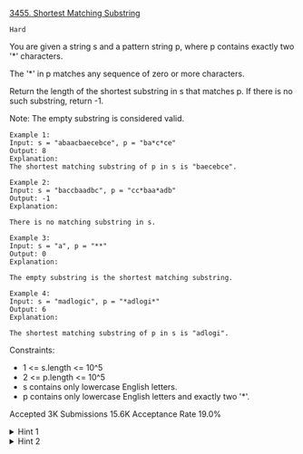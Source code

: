 [3455. Shortest Matching Substring](https://leetcode.com/problems/shortest-matching-substring/)

`Hard`

You are given a string s and a pattern string p, where p contains exactly two '*' characters.

The '*' in p matches any sequence of zero or more characters.

Return the length of the shortest substring in s that matches p. If there is no such substring, return -1.

Note: The empty substring is considered valid.
 
```
Example 1:
Input: s = "abaacbaecebce", p = "ba*c*ce"
Output: 8
Explanation:
The shortest matching substring of p in s is "baecebce".

Example 2:
Input: s = "baccbaadbc", p = "cc*baa*adb"
Output: -1
Explanation:

There is no matching substring in s.

Example 3:
Input: s = "a", p = "**"
Output: 0
Explanation:

The empty substring is the shortest matching substring.

Example 4:
Input: s = "madlogic", p = "*adlogi*"
Output: 6
Explanation:

The shortest matching substring of p in s is "adlogi".
```

Constraints:

- 1 <= s.length <= 10^5
- 2 <= p.length <= 10^5
- s contains only lowercase English letters.
- p contains only lowercase English letters and exactly two '*'.

Accepted
3K
Submissions
15.6K
Acceptance Rate
19.0%

<details>
<summary>Hint 1</summary>

The pattern string `p` can be divided into three segments.

</details>
<details>
<summary>Hint 2</summary>

Use the KMP algorithm to locate all occurrences of each segment in `s`.

</details>